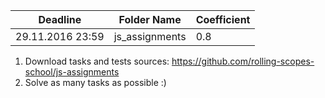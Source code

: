 ﻿Deadline         | Folder Name    | Coefficient
-----------------|----------------|---------------
29.11.2016 23:59 | js_assignments     | 0.8

1. Download tasks and tests sources:  https://github.com/rolling-scopes-school/js-assignments
2. Solve as many tasks as possible :)
